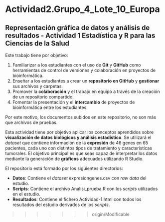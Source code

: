 # Actividad2.Grupo_4_Lote_10_Europa

## Representación gráfica de datos y análisis de resultados - Actividad 1 Estadística y R para las Ciencias de la Salud

Este trabajo tiene por objetivo:
1. Familiarizar a los estudiantes con el uso de **Git** y **GitHub** como herramientas de control de versiones y colaboración en proyectos de bioinformática.
2. Enseñar a los estudiantes a crear un **repositorio en GitHub** y **gestionar** sus archivos y carpetas.
3. Promover la **colaboración** y el trabajo en equipo a través de la creación de un repositorio compartido.
4. Fomentar la presentación y el **intercambio** de proyectos de bioinformática entre los estudiantes.

Por este motivo, los documentos subidos en este repositorio, no son más que archivos de pruebas. 

Esta actividad tiene por objetivo aplicar los conceptos aprendidos sobre **visualización de datos biológicos y análisis estadístico**. Se utilizará el *dataset* que contiene información de la **expresión** de 46 genes en 65 pacientes, cada uno con distintos tipos de tratamiento y características tumorales. El objetivo principal es que seas capaz de interpretar los datos mediante la generación de **gráficos** adecuados utilizando R Studio.

El repositorio está formado por los siguientes directorios:
- **Datos**: Contiene el *dataset* expresiongenes.csv con *raw data* del estudio.
- **Scripts**: Contiene el archivo Analisi_prueba.R  con los *scripts* utilizados en el estudio.
- **Resultados**: Contiene el fichero Actividad-1.html con todos los resultados del estudio derivados de los *scripts*.
>>>>>>> origin/Modificable


